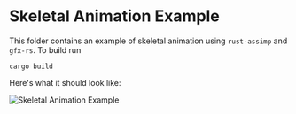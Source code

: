 # Skeletal Animation Example

This folder contains an example of skeletal animation using
`rust-assimp` and `gfx-rs`. To build run

```cargo build```

Here's what it should look like:

![Skeletal Animation Example](./skeletal-animation-example.png)
